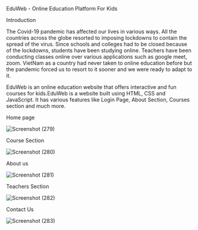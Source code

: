  EduWeb - Online Education Platform For Kids
 
 Introduction
 
 The Covid-19 pandemic has affected our lives in various ways. All the countries across the globe resorted to imposing lockdowns to contain the spread of the virus. Since schools and colleges had to be closed because of the lockdowns, students have been studying online. Teachers have been conducting classes online over various applications such as google meet, zoom. VietNam as a country had never taken to online education before but the pandemic forced us to resort to it sooner and we were ready to adapt to it.
 
 EduWeb is an online education website that offers interactive and fun courses for kids.EduWeb is a website built using HTML, CSS and JavaScript. It has various features like Login Page, About Section, Courses section and much more.
 
 Home page
 
![Screenshot (279)](https://user-images.githubusercontent.com/93752235/179545975-d299c897-f48e-417a-a704-307af95a22ab.png)

 Course Section
 
 ![Screenshot (280)](https://user-images.githubusercontent.com/93752235/179546044-28a2d88c-2d8d-43c4-9266-4be9347431c8.png)

 About us
 
 ![Screenshot (281)](https://user-images.githubusercontent.com/93752235/179546096-e1c657d8-cee9-49f7-8b38-7e2971119898.png)

 Teachers Section
 
 ![Screenshot (282)](https://user-images.githubusercontent.com/93752235/179546126-2f80b84e-8697-4d1e-8c23-bf5046e3d92d.png)

Contact Us

![Screenshot (283)](https://user-images.githubusercontent.com/93752235/179546164-8690991e-deaf-452c-896f-768070791232.png)

